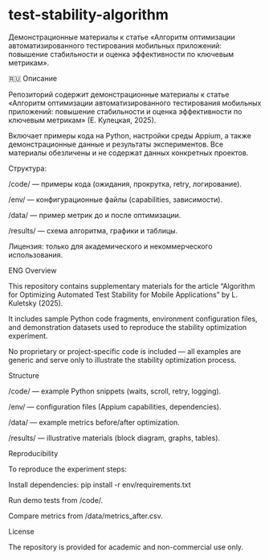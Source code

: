 # test-stability-algorithm
Демонстрационные материалы к статье «Алгоритм оптимизации автоматизированного тестирования мобильных приложений: повышение стабильности и оценка эффективности по ключевым метрикам». 

🇷🇺 Описание

Репозиторий содержит демонстрационные материалы к статье
«Алгоритм оптимизации автоматизированного тестирования мобильных приложений: повышение стабильности и оценка эффективности по ключевым метрикам»
(Е. Кулецкая, 2025).

Включает примеры кода на Python, настройки среды Appium, а также демонстрационные данные и результаты экспериментов.
Все материалы обезличены и не содержат данных конкретных проектов.

Структура:

/code/ — примеры кода (ожидания, прокрутка, retry, логирование).

/env/ — конфигурационные файлы (capabilities, зависимости).

/data/ — пример метрик до и после оптимизации.

/results/ — схема алгоритма, графики и таблицы.

Лицензия: только для академического и некоммерческого использования.


ENG Overview

This repository contains supplementary materials for the article
“Algorithm for Optimizing Automated Test Stability for Mobile Applications”
by L. Kuletsky (2025).

It includes sample Python code fragments, environment configuration files,
and demonstration datasets used to reproduce the stability optimization experiment.

No proprietary or project-specific code is included —
all examples are generic and serve only to illustrate the stability optimization process.

Structure

/code/ — example Python snippets (waits, scroll, retry, logging).

/env/ — configuration files (Appium capabilities, dependencies).

/data/ — example metrics before/after optimization.

/results/ — illustrative materials (block diagram, graphs, tables).

Reproducibility

To reproduce the experiment steps:

Install dependencies:
pip install -r env/requirements.txt

Run demo tests from /code/.

Compare metrics from /data/metrics_after.csv.

License

The repository is provided for academic and non-commercial use only.
